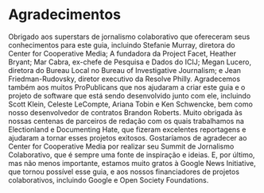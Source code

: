# Agradecimentos

Obrigado aos superstars de jornalismo colaborativo que ofereceram seus conhecimentos para este guia, incluindo Stefanie Murray, diretora do Center for Cooperative Media; A fundadora da Project Facet, Heather Bryant; Mar Cabra, ex-chefe de Pesquisa e Dados do ICIJ; Megan Lucero, diretora do Bureau Local no Bureau of Investigative Journalism; e Jean Friedman-Rudovsky, diretor executivo da Resolve Philly. Agradecemos também aos muitos ProPublicans que nos ajudaram a criar este guia e o projeto de software que está sendo desenvolvido junto com ele, incluindo Scott Klein, Celeste LeCompte, Ariana Tobin e Ken Schwencke, bem como nosso desenvolvedor de contratos Brandon Roberts. Muito obrigada às nossas centenas de parceiros de redação com os quais trabalhamos na Electionland e Documenting Hate, que fizeram excelentes reportagens e ajudaram a tornar esses projetos exitosos. Gostaríamos de agradecer ao Center for Cooperative Media por realizar seu Summit de Jornalismo Colaborativo, que é sempre uma fonte de inspiração e ideias. E, por último, mas não menos importante, estamos muito gratos à Google News Initiative, que tornou possível esse guia, e aos nossos financiadores de projetos colaborativos, incluindo Google e Open Society Foundations.

